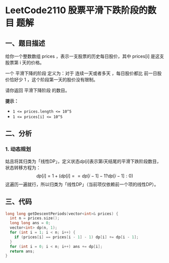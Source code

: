 # LeetCode2110 股票平滑下跌阶段的数目 题解

## 一、题目描述

给你一个整数数组 prices ，表示一支股票的历史每日股价，其中 prices[i] 是这支股票第 i 天的价格。

一个 平滑下降的阶段 定义为：对于 连续一天或者多天 ，每日股价都比 前一日股价恰好少 1 ，这个阶段第一天的股价没有限制。

请你返回 平滑下降阶段 的数目。

**提示：**

- `1 <= prices.length <= 10^5`
- `1 <= prices[i] <= 10^5`



## 二、分析

### 1. 动态规划

姑且将其归类为「线性DP」，定义状态$dp[i]$表示第i天结尾的平滑下跌阶段数目，状态转移方程为：
$$
dp[i]=1+(dp[i] == dp[i-1]-1?dp[i-1]:0)
$$
这遍历一遍就行，所以归类为「线性DP」（当前项仅依赖前一个项的线性DP）。



## 三、代码

```c++
long long getDescentPeriods(vector<int>& prices) {
  int n = prices.size();
  long long ans = 0;
  vector<int> dp(n, 1);
  for (int i = 1; i < n; i++) {
    if (prices[i] == prices[i - 1] - 1) dp[i] += dp[i - 1];
  }
  for (int i = 0; i < n; i++) ans += dp[i];
  return ans;
}
```

